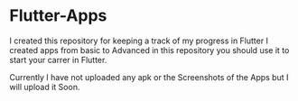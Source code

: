 # Flutter-Apps
I created this repository for keeping a track of my progress in Flutter I created apps from basic to Advanced in this repository you should use it to start your carrer in Flutter.

Currently I have not uploaded any apk or the Screenshots of the Apps but I will upload it Soon.
